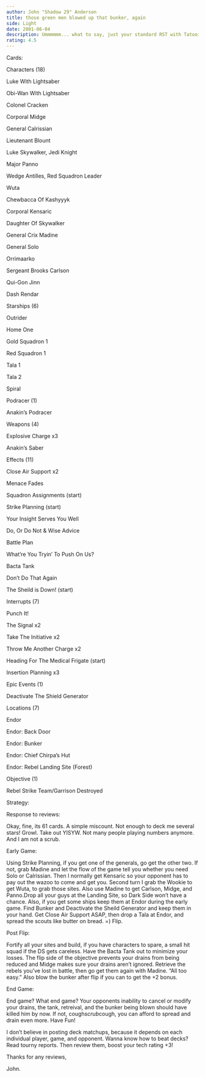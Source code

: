 ```yaml
---
author: John "Shadow 29" Anderson
title: those green men blowed up that bunker, again
side: Light
date: 2001-06-04
description: Ummmmmm... what to say, just your standard RST with Tatooine stuff and blowing up of the bunker stuff in it.
rating: 4.5
---
```

Cards: 

Characters (18)

Luke With Lightsaber 
Obi-Wan With Lightsaber
Colonel Cracken 
Corporal Midge 
General Calrissian 
Lieutenant Blount 
Luke Skywalker, Jedi Knight 
Major Panno 
Wedge Antilles, Red Squadron Leader
Wuta 
Chewbacca Of Kashyyyk 
Corporal Kensaric 
Daughter Of Skywalker 
General Crix Madine 
General Solo 
Orrimaarko 
Sergeant Brooks Carlson 
Qui-Gon Jinn 
Dash Rendar

Starships (6)

Outrider
Home One 
Gold Squadron 1 
Red Squadron 1 
Tala 1 
Tala 2 
Spiral

Podracer (1)

Anakin’s Podracer

Weapons (4)

Explosive Charge  x3
Anakin&#8217;s Saber

Effects (11)

Close Air Support  x2
Menace Fades 
Squadron Assignments (start)
Strike Planning  (start)
Your Insight Serves You Well 
Do, Or Do Not & Wise Advice 
Battle Plan 
What’re You Tryin’ To Push On Us? 
Bacta Tank 
Don&#8217;t Do That Again
The Sheild is Down! (start)

Interrupts (7)

Punch It! 
The Signal x2
Take The Initiative x2
Throw Me Another Charge x2
Heading For The Medical Frigate (start)
Insertion Planning x3

Epic Events (1)

Deactivate The Shield Generator 

Locations (7)
Endor 
Endor: Back Door 
Endor: Bunker 
Endor: Chief Chirpa’s Hut 
Endor: Rebel Landing Site (Forest) 

Objective (1)

Rebel Strike Team/Garrison Destroyed 

Strategy: 

 
Response to reviews:

Okay, fine, its 61 cards. A simple miscount. Not enough to deck me several stars! Growl. Take out YISYW. Not many people playing numbers anymore. And I am not a scrub.


Early Game:

Using Strike Planning, if you get one of the generals, go get the other two. If not, grab Madine and let the flow of the game tell you whether you need Solo or Calrissian. Then I normally get Kensaric so your opponent has to pay out the wazoo to come and get you. Second turn I grab the Wookie to get Wuta, to grab those sites. Also use Madine to get Carlson, Midge, and Panno.Drop all your guys at the Landing Site, so Dark Side won’t have a chance. Also, if you get some ships keep them at Endor during the early game. Find Bunker and Deactivate the Sheild Generator and keep them in your hand. Get Close Air Support ASAP, then drop a Tala at Endor, and spread the scouts like butter on bread. =) Flip.

Post Flip:

Fortify all your sites and build, if you have characters to spare, a small hit squad if the DS gets careless. Have the Bacta Tank out to minimize your losses. The flip side of the objective prevents your drains from being reduced and Midge makes sure your drains aren’t ignored. Retrieve the rebels you’ve lost in battle, then go get them again with Madine. “All too easy.” Also blow the bunker after flip if you can to get the +2 bonus.

End Game:

End game? What end game? Your opponents inability to cancel or modify your drains, the tank, retreival, and the bunker being blown should have killed him by now. If not, cough*scrub*cough, you can afford to spread and drain even more. Have Fun!

I don’t believe in posting deck matchups, because it depends on each individual player, game, and opponent. Wanna know how to beat decks? Read tourny reports. Then review them, boost your tech rating +3!

Thanks for any reviews,
John.
